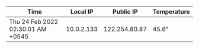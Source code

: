 | Time     | Local IP | Public IP | Temperature |
| ----------- | ----------- | ----------- | ----------- |
| Thu 24 Feb 2022 02:30:01 AM +0545      | 10.0.2.133     | 122.254.80.87  | 45.6° |
